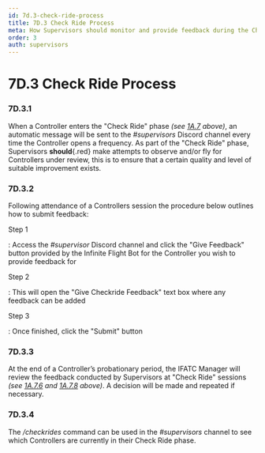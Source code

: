 ```yaml
---
id: 7d.3-check-ride-process
title: 7D.3 Check Ride Process
meta: How Supervisors should monitor and provide feedback during the Check Ride process.
order: 3
auth: supervisors
---
```


# 7D.3 Check Ride Process



### 7D.3.1

When a Controller enters the "Check Ride" phase *(see [1A.7](/guide/atc-manual/1a.-administration/1a.7-check-ride-process#1a.7-check-ride-process) above)*, an automatic message will be sent to the *#supervisors* Discord channel every time the Controller opens a frequency. As part of the "Check Ride" phase, Supervisors **should**{.red} make attempts to observe and/or fly for Controllers under review, this is to ensure that a certain quality and level of suitable improvement exists.



### 7D.3.2

Following attendance of a Controllers session the procedure below outlines how to submit feedback:



Step 1

: Access the *#supervisor* Discord channel and click the "Give Feedback" button provided by the Infinite Flight Bot for the Controller you wish to provide feedback for



Step 2

: This will open the "Give Checkride Feedback" text box where any feedback can be added



Step 3

: Once finished, click the "Submit" button



### 7D.3.3

At the end of a Controller’s probationary period, the IFATC Manager will review the feedback conducted by Supervisors at "Check Ride" sessions *(see [1A.7.6](/guide/atc-manual/1a.-administration/1a.7-check-ride-process#1a.7.6) and [1A.7.8](/guide/atc-manual/1a.-administration/1a.7-check-ride-process#1a.7.8) above)*. A decision will be made and repeated if necessary. 



### 7D.3.4

The */checkrides* command can be used in the *#supervisors* channel to see which Controllers are currently in their Check Ride phase.